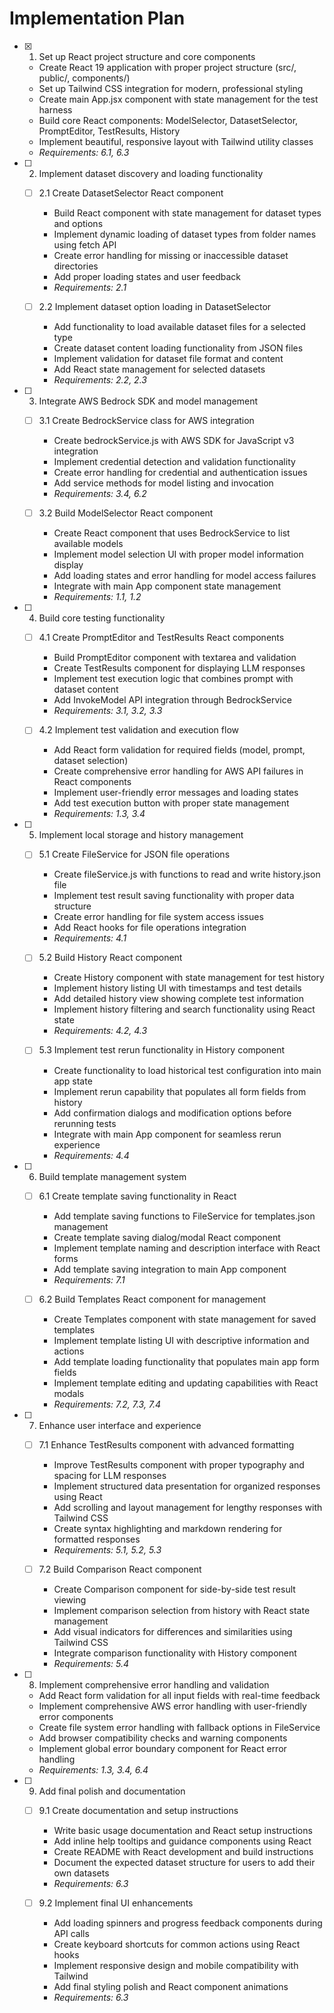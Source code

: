 # Implementation Plan

- [x] 1. Set up React project structure and core components
  - Create React 19 application with proper project structure (src/, public/, components/)
  - Set up Tailwind CSS integration for modern, professional styling
  - Create main App.jsx component with state management for the test harness
  - Build core React components: ModelSelector, DatasetSelector, PromptEditor, TestResults, History
  - Implement beautiful, responsive layout with Tailwind utility classes
  - _Requirements: 6.1, 6.3_

- [ ] 2. Implement dataset discovery and loading functionality
  - [ ] 2.1 Create DatasetSelector React component
    - Build React component with state management for dataset types and options
    - Implement dynamic loading of dataset types from folder names using fetch API
    - Create error handling for missing or inaccessible dataset directories
    - Add proper loading states and user feedback
    - _Requirements: 2.1_

  - [ ] 2.2 Implement dataset option loading in DatasetSelector
    - Add functionality to load available dataset files for a selected type
    - Create dataset content loading functionality from JSON files
    - Implement validation for dataset file format and content
    - Add React state management for selected datasets
    - _Requirements: 2.2, 2.3_

- [ ] 3. Integrate AWS Bedrock SDK and model management
  - [ ] 3.1 Create BedrockService class for AWS integration
    - Create bedrockService.js with AWS SDK for JavaScript v3 integration
    - Implement credential detection and validation functionality
    - Create error handling for credential and authentication issues
    - Add service methods for model listing and invocation
    - _Requirements: 3.4, 6.2_

  - [ ] 3.2 Build ModelSelector React component
    - Create React component that uses BedrockService to list available models
    - Implement model selection UI with proper model information display
    - Add loading states and error handling for model access failures
    - Integrate with main App component state management
    - _Requirements: 1.1, 1.2_

- [ ] 4. Build core testing functionality
  - [ ] 4.1 Create PromptEditor and TestResults React components
    - Build PromptEditor component with textarea and validation
    - Create TestResults component for displaying LLM responses
    - Implement test execution logic that combines prompt with dataset content
    - Add InvokeModel API integration through BedrockService
    - _Requirements: 3.1, 3.2, 3.3_

  - [ ] 4.2 Implement test validation and execution flow
    - Add React form validation for required fields (model, prompt, dataset selection)
    - Create comprehensive error handling for AWS API failures in React components
    - Implement user-friendly error messages and loading states
    - Add test execution button with proper state management
    - _Requirements: 1.3, 3.4_

- [ ] 5. Implement local storage and history management
  - [ ] 5.1 Create FileService for JSON file operations
    - Create fileService.js with functions to read and write history.json file
    - Implement test result saving functionality with proper data structure
    - Create error handling for file system access issues
    - Add React hooks for file operations integration
    - _Requirements: 4.1_

  - [ ] 5.2 Build History React component
    - Create History component with state management for test history
    - Implement history listing UI with timestamps and test details
    - Add detailed history view showing complete test information
    - Implement history filtering and search functionality using React state
    - _Requirements: 4.2, 4.3_

  - [ ] 5.3 Implement test rerun functionality in History component
    - Create functionality to load historical test configuration into main app state
    - Implement rerun capability that populates all form fields from history
    - Add confirmation dialogs and modification options before rerunning tests
    - Integrate with main App component for seamless rerun experience
    - _Requirements: 4.4_

- [ ] 6. Build template management system
  - [ ] 6.1 Create template saving functionality in React
    - Add template saving functions to FileService for templates.json management
    - Create template saving dialog/modal React component
    - Implement template naming and description interface with React forms
    - Add template saving integration to main App component
    - _Requirements: 7.1_

  - [ ] 6.2 Build Templates React component for management
    - Create Templates component with state management for saved templates
    - Implement template listing UI with descriptive information and actions
    - Add template loading functionality that populates main app form fields
    - Implement template editing and updating capabilities with React modals
    - _Requirements: 7.2, 7.3, 7.4_

- [ ] 7. Enhance user interface and experience
  - [ ] 7.1 Enhance TestResults component with advanced formatting
    - Improve TestResults component with proper typography and spacing for LLM responses
    - Implement structured data presentation for organized responses using React
    - Add scrolling and layout management for lengthy responses with Tailwind CSS
    - Create syntax highlighting and markdown rendering for formatted responses
    - _Requirements: 5.1, 5.2, 5.3_

  - [ ] 7.2 Build Comparison React component
    - Create Comparison component for side-by-side test result viewing
    - Implement comparison selection from history with React state management
    - Add visual indicators for differences and similarities using Tailwind CSS
    - Integrate comparison functionality with History component
    - _Requirements: 5.4_

- [ ] 8. Implement comprehensive error handling and validation
  - Add React form validation for all input fields with real-time feedback
  - Implement comprehensive AWS error handling with user-friendly error components
  - Create file system error handling with fallback options in FileService
  - Add browser compatibility checks and warning components
  - Implement global error boundary component for React error handling
  - _Requirements: 1.3, 3.4, 6.4_

- [ ] 9. Add final polish and documentation
  - [ ] 9.1 Create documentation and setup instructions
    - Write basic usage documentation and React setup instructions
    - Add inline help tooltips and guidance components using React
    - Create README with React development and build instructions
    - Document the expected dataset structure for users to add their own datasets
    - _Requirements: 6.3_

  - [ ] 9.2 Implement final UI enhancements
    - Add loading spinners and progress feedback components during API calls
    - Create keyboard shortcuts for common actions using React hooks
    - Implement responsive design and mobile compatibility with Tailwind
    - Add final styling polish and React component animations
    - _Requirements: 6.3_